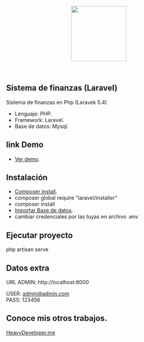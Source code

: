 <p align="center"><a href="https://www.heavydeveloper.me/heavydevelopersignos.png" target="_blank">
<img width="150" src="https://www.heavydeveloper.me/heavydevelopersignos.png">
</a>
</p>
<p align="center">
<a style="color: #fff!important" href="https://www.heavydeveloper.me" target="_blank">
HeavyDeveloper
</a>
</p>


## Sistema de finanzas (Laravel)

Sistema de finanzas en Php (Laravek 5.4)

- Lenguaje: PHP.
- Framework: Laravel.
- Base de datos: Mysql.

## link Demo

- [Ver demo](https://finanzas.heavydeveloper.me/).

## Instalación 

- [Composer install](https://getcomposer.org/).
- composer global require "laravel/installer"
- composer install
- [Importar Base de datos](https://heavydeveloper.me/finanzas/finanzasdb.sql).
- cambiar credenciales por las tuyas en archivo .env 

## Ejecutar proyecto 

 php artisan serve

## Datos extra


URL ADMIN:  http://localhost:8000

USER: admin@admin.com  
PASS: 123456

## Conoce mis otros trabajos.

[HeavyDeveloper.me](https://heavydeveloper.me/)

